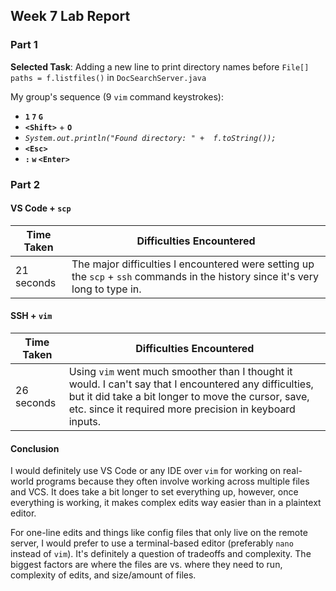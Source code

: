 ## Week 7 Lab Report

### Part 1

**Selected Task**: Adding a new line to print directory names before `File[] paths = f.listfiles()` in `DocSearchServer.java`

My group's sequence (9 `vim` command keystrokes):

- **`1` `7` `G`**
- **`<Shift>`** + **`O`**
- *`System.out.println("Found directory: " +  f.toString());`*
- **`<Esc>`**
- **`:` `w` `<Enter>`**

### Part 2

#### VS Code + `scp`

| Time Taken | Difficulties Encountered |
| - | - |
| 21 seconds | The major difficulties I encountered were setting up the `scp` + `ssh` commands in the history since it's very long to type in. |

#### SSH + `vim`

| Time Taken | Difficulties Encountered |
| - | - |
| 26 seconds | Using `vim` went much smoother than I thought it would. I can't say that I encountered any difficulties, but it did take a bit longer to move the cursor, save, etc. since it required more precision in keyboard inputs. |

#### Conclusion

I would definitely use VS Code or any IDE over `vim` for working on real-world programs because they often involve working across multiple files and VCS. It does take a bit longer to set everything up, however, once everything is working, it makes complex edits way easier than in a plaintext editor.

For one-line edits and things like config files that only live on the remote server, I would prefer to use a terminal-based editor (preferably `nano` instead of `vim`). It's definitely a question of tradeoffs and complexity. The biggest factors are where the files are vs. where they need to run, complexity of edits, and size/amount of files.
